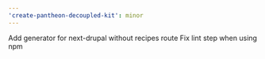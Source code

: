 ```yaml
---
'create-pantheon-decoupled-kit': minor
---
```


Add generator for next-drupal without recipes route
Fix lint step when using npm
